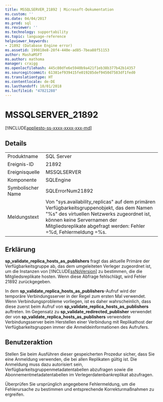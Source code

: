 ```yaml
---
title: MSSQLSERVER_21892 | Microsoft-Dokumentation
ms.custom: ''
ms.date: 04/04/2017
ms.prod: sql
ms.reviewer: ''
ms.technology: supportability
ms.topic: language-reference
helpviewer_keywords:
- 21892 (Database Engine error)
ms.assetid: 199818e8-28f4-440e-ad85-7bea88f51153
author: MashaMSFT
ms.author: mathoma
manager: craigg
ms.openlocfilehash: 445c80dfe6e5940b9a421f1eb38b377b42b14357
ms.sourcegitcommit: 61381ef939415fe019285def9450d7583df1fed0
ms.translationtype: HT
ms.contentlocale: de-DE
ms.lasthandoff: 10/01/2018
ms.locfileid: "47821288"
---
```

# <a name="mssqlserver21892"></a>MSSQLSERVER_21892
[!INCLUDE[appliesto-ss-xxxx-xxxx-xxx-md](../../includes/appliesto-ss-xxxx-xxxx-xxx-md.md)]
  
## <a name="details"></a>Details  
  
|||  
|-|-|  
|Produktname|SQL Server|  
|Ereignis-ID|21892|  
|Ereignisquelle|MSSQLSERVER|  
|Komponente|SQLEngine|  
|Symbolischer Name|SQLErrorNum21892|  
|Meldungstext|Von "sys.availability_replicas" auf dem primären Verfügbarkeitsgruppenobjekt, das dem Namen "%s" des virtuellen Netzwerks zugeordnet ist, können keine Servernamen der Mitgliedsreplikate abgefragt werden: Fehler =%d, Fehlermeldung =%s.|  
  
## <a name="explanation"></a>Erklärung  
**sp_validate_replica_hosts_as_publishers** fragt das aktuelle Primäre der Verfügbarkeitsgruppe ab, das dem umgeleiteten Verleger zugeordnet ist, um die Instanzen von [!INCLUDE[ssNoVersion](../../includes/ssnoversion-md.md)] zu bestimmen, die die Mitgliedsreplikate hosten.  Wenn diese Abfrage fehlschlägt, wird Fehler 21892 zurückgegeben.  
  
In dem **sp_validate_replica_hosts_as_publishers**-Aufruf wird der temporäre Verbindungsserver in der Regel zum ersten Mal verwendet. Wenn Verbindungsprobleme vorliegen, ist es daher wahrscheinlich, dass diese zuerst beim Aufruf von **sp_validate_replica_hosts_as_publishers** auftreten. Im Gegensatz zu **sp_validate_redirected_publisher** verwendet der von **sp_validate_replica_hosts_as_publishers** verwendete Verbindungsserver beim Herstellen einer Verbindung mit Replikathost der Verfügbarkeitsgruppen immer die Anmeldeinformationen des Aufrufers.  
  
## <a name="user-action"></a>Benutzeraktion  
Stellen Sie beim Ausführen dieser gespeicherten Prozedur sicher, dass Sie eine Anmeldung verwenden, die bei allen Replikaten gültig ist. Die Anmeldung muss dazu autorisiert sein, Verfügbarkeitsgruppenmetadatentabellen abzufragen sowie die Abonnementmetadatentabellen im Verlegerdatenbankreplikat abzufragen.  
  
Überprüfen Sie ursprünglich angegebene Fehlermeldung, um die Fehlerursache zu bestimmen und entsprechende Korrekturmaßnahmen zu ergreifen.  
  
